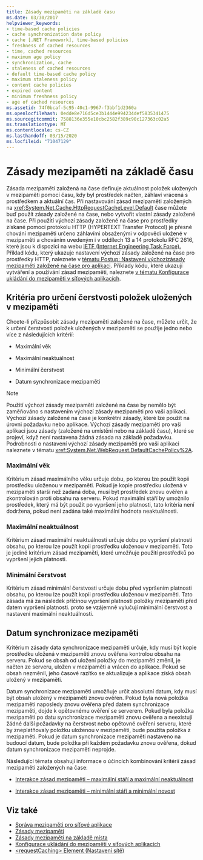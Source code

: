 ```yaml
---
title: Zásady mezipaměti na základě času
ms.date: 03/30/2017
helpviewer_keywords:
- time-based cache policies
- cache synchronization date policy
- cache [.NET Framework], time-based policies
- freshness of cached resources
- time, cached resources
- maximum age policy
- synchronization, cache
- staleness of cached resources
- default time-based cache policy
- maximum staleness policy
- content cache policies
- expired content
- minimum freshness policy
- age of cached resources
ms.assetid: 74f0bcaf-5c95-40c1-9967-f3bbf1d2360a
ms.openlocfilehash: 0edde8e716d5ce3b1444e994234def5835341475
ms.sourcegitcommit: 7588136e355e10cbc2582f389c90c127363c02a5
ms.translationtype: MT
ms.contentlocale: cs-CZ
ms.lasthandoff: 03/15/2020
ms.locfileid: "71047129"
---
```

# <a name="time-based-cache-policies"></a>Zásady mezipaměti na základě času
Zásada mezipaměti založená na čase definuje aktuálnost položek uložených v mezipaměti pomocí času, kdy byl prostředek načten, záhlaví vrácená s prostředkem a aktuální čas. Při nastavování zásad mezipaměti založených na <xref:System.Net.Cache.HttpRequestCacheLevel.Default> čase můžete buď použít zásady založené na čase, nebo vytvořit vlastní zásady založené na čase. Při použití výchozí zásady založené na čase pro prostředky získané pomocí protokolu HTTP (HYPERTEXT Transfer Protocol) je přesné chování mezipaměti určeno záhlavími obsaženými v odpovědi uložené v mezipaměti a chováním uvedeným i v oddílech 13 a 14 protokolu RFC 2616, které jsou k dispozici na webu [IETF (Internet Engineering Task Force).](https://www.ietf.org/) Příklad kódu, který ukazuje nastavení výchozí zásady založené na čase pro prostředky HTTP, naleznete v [tématu Postup: Nastavení výchozízásady mezipaměti založené na čase pro aplikaci](how-to-set-the-default-time-based-cache-policy-for-an-application.md). Příklady kódu, které ukazují vytváření a používání zásad mezipaměti, naleznete [v tématu Konfigurace ukládání do mezipaměti v síťových aplikacích](configuring-caching-in-network-applications.md).  
  
## <a name="criteria-to-determine-freshness-of-cached-entries"></a>Kritéria pro určení čerstvosti položek uložených v mezipaměti  
 Chcete-li přizpůsobit zásady mezipaměti založené na čase, můžete určit, že k určení čerstvosti položek uložených v mezipaměti se použije jedno nebo více z následujících kritérií:  
  
- Maximální věk  
  
- Maximální neaktuálnost  
  
- Minimální čerstvost  
  
- Datum synchronizace mezipaměti  
  
> [!NOTE]
> Použití výchozí zásady mezipaměti založené na čase by nemělo být zaměňováno s nastavením výchozí zásady mezipaměti pro vaši aplikaci. Výchozí zásady založené na čase je konkrétní zásady, které lze použít na úrovni požadavku nebo aplikace. Výchozí zásady mezipaměti pro vaši aplikaci jsou zásady (založené na umístění nebo na základě času), které se projeví, když není nastavena žádná zásada na základě požadavku. Podrobnosti o nastavení výchozí zásady mezipaměti pro vaši aplikaci naleznete v tématu <xref:System.Net.WebRequest.DefaultCachePolicy%2A>.  
  
### <a name="maximum-age"></a>Maximální věk  
 Kritérium zásad maximálního věku určuje dobu, po kterou lze použít kopii prostředku uloženou v mezipaměti. Pokud je kopie prostředku uložená v mezipaměti starší než zadaná doba, musí být prostředek znovu ověřen a zkontrolován proti obsahu na serveru. Pokud maximální stáří by umožnilo prostředek, který má být použit po vypršení jeho platnosti, tato kritéria není dodržena, pokud není zadána také maximální hodnota neaktuálnosti.  
  
### <a name="maximum-staleness"></a>Maximální neaktuálnost  
 Kritérium zásad maximální neaktuálnosti určuje dobu po vypršení platnosti obsahu, po kterou lze použít kopii prostředku uloženou v mezipaměti. Toto je jediné kritérium zásad mezipaměti, které umožňuje použití prostředků po vypršení jejich platnosti.  
  
### <a name="minimum-freshness"></a>Minimální čerstvost  
 Kritérium zásad minimální čerstvosti určuje dobu před vypršením platnosti obsahu, po kterou lze použít kopii prostředku uloženou v mezipaměti. Tato zásada má za následek příčinou vypršení platnosti položky mezipaměti před datem vypršení platnosti. proto se vzájemně vylučují minimální čerstvost a nastavení maximální neaktuálnosti.  
  
## <a name="cache-synchronization-date"></a>Datum synchronizace mezipaměti  
 Kritérium zásady data synchronizace mezipaměti určuje, kdy musí být kopie prostředku uložená v mezipaměti znovu ověřena kontrolou obsahu na serveru. Pokud se obsah od uložení položky do mezipaměti změnil, je načten ze serveru, uložen v mezipaměti a vrácen do aplikace. Pokud se obsah nezměnil, jeho časové razítko se aktualizuje a aplikace získá obsah uložený v mezipaměti.  
  
 Datum synchronizace mezipaměti umožňuje určit absolutní datum, kdy musí být obsah uložený v mezipaměti znovu ověřen. Pokud byla nová položka mezipaměti naposledy znovu ověřena před datem synchronizace mezipaměti, dojde k opětovnému ověření se serverem. Pokud byla položka mezipaměti po datu synchronizace mezipaměti znovu ověřena a neexistují žádné další požadavky na čerstvost nebo opětovné ověření serveru, které by zneplatňovaly položku uloženou v mezipaměti, bude použita položka z mezipaměti. Pokud je datum synchronizace mezipaměti nastaveno na budoucí datum, bude položka při každém požadavku znovu ověřena, dokud datum synchronizace mezipaměti neprojde.  
  
 Následující témata obsahují informace o účincích kombinování kritérií zásad mezipaměti založených na čase:  
  
- [Interakce zásad mezipaměti – maximální stáří a maximální neaktuálnost](cache-policy-interaction-maximum-age-and-maximum-staleness.md)  
  
- [Interakce zásad mezipaměti – minimální stáří a minimální novost](cache-policy-interaction-maximum-age-and-minimum-freshness.md)  
  
## <a name="see-also"></a>Viz také

- [Správa mezipaměti pro síťové aplikace](cache-management-for-network-applications.md)
- [Zásady mezipaměti](cache-policy.md)
- [Zásady mezipaměti na základě místa](location-based-cache-policies.md)
- [Konfigurace ukládání do mezipaměti v síťových aplikacích](configuring-caching-in-network-applications.md)
- [\<requestCaching> Element (Nastavení sítě)](../configure-apps/file-schema/network/requestcaching-element-network-settings.md)

